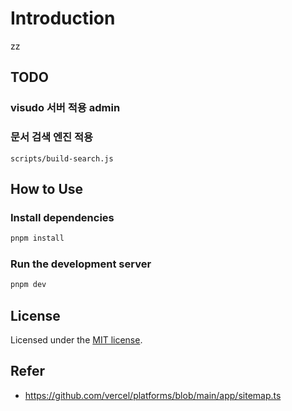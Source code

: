 # Introduction

zz
## TODO
### visudo 서버 적용 admin
###  문서 검색 엔진 적용  
`scripts/build-search.js`

## How to Use

### Install dependencies

```bash
pnpm install
```

### Run the development server

```bash
pnpm dev
```

## License

Licensed under the [MIT license](https://github.com/nextui-org/next-app-template/blob/main/LICENSE).

## Refer

- https://github.com/vercel/platforms/blob/main/app/sitemap.ts
